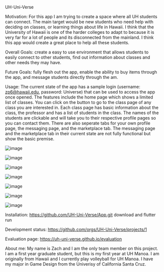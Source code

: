 UH-Uni-Verse

Motivation: For this app I am trying to create a space where all UH students can connect. The main target would be new students who need help with deciding on classes, or learning things about life in Hawaii. I think that the University of Hawaii is one of the harder colleges to adapt to because it is very far for a lot of people and its disconnected from the mainland. I think this app would create a great place to help all these students.

Overall Goals: create a easy to use environment that allows students to easily connect to other students, find out information about classes and other needs they may have.

Future Goals: fully flesh out the app, enable the ability to buy items through the app, and message students directly through the am.

Usage: The current state of the app has a sample login (username: zp6@hawaii.edu, password: Universe) that can be used to access the app once opened. The features include the home page which shows a limited list of classes. You can click on the button to go to the class page of any class you are interested in. Each class page has basic information about the class, the professor and has a list of students in the class. The names of the students are clickable and will take you to their respective profile pages so you can contact them. There are also seperate tabs for your own profile page, the messaging page, and the marketplace tab. The messaging page and the marketplace tab in their current state are not fully functional but show the basic premise.

![image](https://github.com/UH-Uni-Verse/UH-Uni-Verse.github.io/assets/143297380/dbc66489-fe95-4515-85a6-0acc3abfebd9)

![image](https://github.com/UH-Uni-Verse/UH-Uni-Verse.github.io/assets/143297380/9761702e-f26b-49b4-94fd-9447cf461ace)

![image](https://github.com/UH-Uni-Verse/UH-Uni-Verse.github.io/assets/143297380/2fb86a91-a152-41cd-8f94-01900e40d14a)

![image](https://github.com/UH-Uni-Verse/UH-Uni-Verse.github.io/assets/143297380/7571b180-f7e7-43d2-84bb-4c4b1d5bf672)

![image](https://github.com/UH-Uni-Verse/UH-Uni-Verse.github.io/assets/143297380/3d4ed34a-54ed-40f4-a20c-8ea3f0b26209)

![image](https://github.com/UH-Uni-Verse/UH-Uni-Verse.github.io/assets/143297380/c26fd746-91b1-43ae-a226-f2738071f1aa)

![image](https://github.com/UH-Uni-Verse/UH-Uni-Verse.github.io/assets/143297380/70d80858-680d-4ebd-9485-87900321bea1)


Installation: 
https://github.com/UH-Uni-Verse/App.git
download and flutter run

Development status: https://github.com/orgs/UH-Uni-Verse/projects/1

Evaluation page: https://uh-uni-verse.github.io/evaluation

About me: My name is Zach and I am the only team member on this project. I am a first year graduate student,  but this is my first year at UH Manoa. I am originally from Hawaii and I currently play volleyball for UH Manoa. I have my major in Game Design from the Univerisy of California Santa Cruz. 

